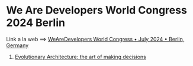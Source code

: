 # We Are Developers World Congress 2024 Berlin

Link a la web ==> [WeAreDevelopers World Congress • July 2024 • Berlin, Germany](https://www.wearedevelopers.com/world-congress/)

1. [Evolutionary Architecture: the art of making decisions](/charla_01.md)